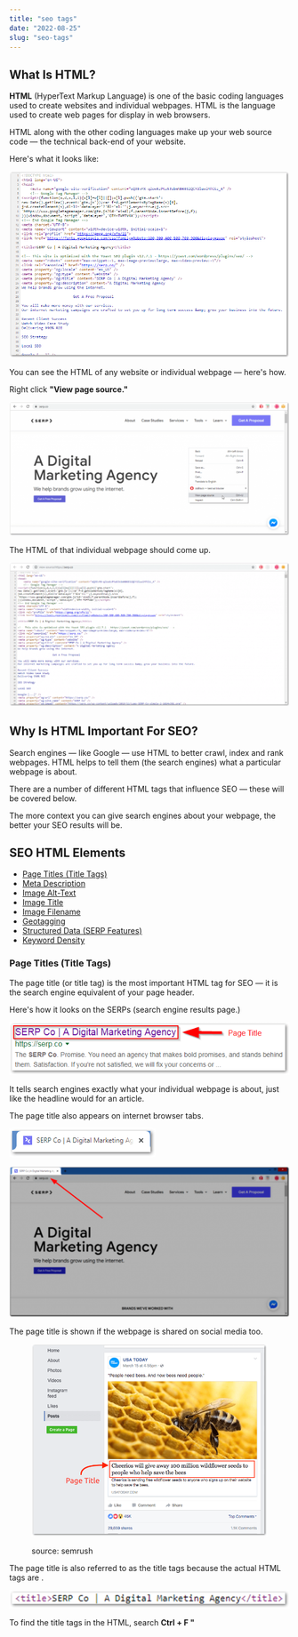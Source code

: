 ```yaml
---
title: "seo tags"
date: "2022-08-25"
slug: "seo-tags"
---
```


## What Is HTML?

**HTML** (HyperText Markup Language) is one of the basic coding languages used to create websites and individual webpages. HTML is the language used to create web pages for display in web browsers.

HTML along with the other coding languages make up your web source code — the technical back-end of your website.

Here's what it looks like:

![](/images/crop-0-0-936-624-0-image.png)

You can see the HTML of any website or individual webpage — here's how.

Right click **"View page source."**

![](/images/image-1-1024x490-1.png)

The HTML of that individual webpage should come up.

![](/images/image-2-1024x525-1.png)

## Why Is HTML Important For SEO?

Search engines — like Google — use HTML to better crawl, index and rank webpages. HTML helps to tell them (the search engines) what a particular webpage is about.

There are a number of different HTML tags that influence SEO — these will be covered below.

The more context you can give search engines about your webpage, the better your SEO results will be.

## SEO HTML Elements

- [Page Titles (Title Tags)](#page-titles)
- [Meta Description](#meta-description)
- [Image Alt-Text](#image-alt-text)
- [Image Title](#image-title)
- [Image Filename](#image-filename)
- [Geotagging](#geotagging)
- [Structured Data (SERP Features)](#structured-data)
- [Keyword Density](#keyword-density)

### Page Titles (Title Tags)

The page title (or title tag) is the most important HTML tag for SEO — it is the search engine equivalent of your page header.

Here's how it looks on the SERPs (search engine results page.)

![](/images/image-4-1.png)

It tells search engines exactly what your individual webpage is about, just like the headline would for an article.

The page title also appears on internet browser tabs.

![](/images/image-5-1.png)

![](/images/image-7-1024x551-1.png)

The page title is shown if the webpage is shared on social media too.

<figure>

![](/images/image-9-1.png)

<figcaption>

source: semrush

</figcaption>

</figure>

The page title is also referred to as the title tags because the actual HTML tags are **<title> ... </title>**.

![](/images/image-8-1.png)

To find the title tags in the HTML, search **Ctrl + F "<title>"**

![](/images/image-10-1024x353-1.png)

**Related Reading**: Check out our full article on [Title Tags](https://devinschumacher.com/title-tags/).

### Meta Description

The meta description is the short little blurb under the page title on SERPs.

![](/images/image-11-2.png)

It is like the summarizing subheading of an article under the headline.

[The meta description isn't a ranking factor](http://googlewebmastercentral.blogspot.com/2009/09/google-does-not-use-keywords-meta-tag.html) — it doesn't directly affect SEO.

Google (and other search engines) don't look at the meta description. There's no need to put a keyword there.

The meta description can influence click-through rate — a powerful [user signal](https://devinschumacher.com/google-ranking-factors/#user-signal-ranking-factors) that affects SEO.

So in a way... A meta description does impact SEO, just not directly.

Compare these two search results with different meta descriptions.

![](/images/image-12-1.png)

Which one would you be more inclined to click?

Exactly.

The meta description acts as a short preview of a webpage — it entices and persuades people to click through. It's a followup on the page title, it's like the blurb on the back cover of a book.

### Image Alt-Text

The image alt-text — also known as the alt attribute — is a HTML tag that tells search engines what an image is.

Look at this example.

The image.

![](/images/image-17-2.png)

The alt-text.

![](/images/image-16-1.png)

[Straight from Google's mouth](https://support.google.com/webmasters/answer/114016?hl=en), the image alt-text is "text that describes an image." They even layout examples of best practice.

![](/images/image-18-1.png)

The alt-text is basically a long-tail keyword for images. It gives search engines more context to help crawl, index and rank webpages.

It also helps visually impaired people and those with poor internet quality to understand images.

You can view the alt-text of any image — here's how.

Right click **"Inspect."**

![](/images/image-14-2.png)

The image HTML should come up, highlighted on the side of the browser — look for **alt=" ... "**

![](/images/image-15-1.png)

**Related Reading**: Check out our full article on Image Alt-Text.

### Image Title

The image title is like the image equivalent of the meta description — it has no impact on SEO.

It helps provide additional image information in a user experience sense... You know that little text pop-up that comes up when you put the cursor on an image?

![](/images/image-20.png)

That's the image title.

Because search engines (such as Google) don't look at the image title, it isn't as important as the alt-text or the filename.

You can find the image title the same way as alt-text — look for **title=" ... "**

![](/images/image-21-1.png)

You will find that often, the image title and image alt-text are exactly the same.

![](/images/image-22-1.png)

This is because the best way to describe an image for search engines (alt-text) is the best for user experience (image title.)

### Image Filename

The image filename is pretty straightforward — it is the unique name given to an image when saved, created or edited.

![](/images/image-23-1.png)

![](/images/image-24-1.png)

It does impact SEO — where the alt-text is like a long-tail keyword, the filename is a short-tail keyword.

The image filename will be accompanied with a unique file format — like JPEG.

**Here is a list of common file formats.**

- JPEG — most common file type, useful for all sizes and minimizes file size
- PNG — used for images that want a transparent background
- WebP — for high quality images with low file sizes
- SVG — used for logos, icons and really small images

The image filename is a little trickier to find when looking at the image HTML — it'll be in the img src tag.

Look for the file format.

![](/images/image-25-1.png)

**Related Reading**: Check out our full article on Image Filenames.

### Geotagging

Geotagging is the process of adding a geographical location to a webpage or specific content on that webpage.

![](/images/image-27-1.png)

**Some of those specific webpage content/assets that you can geotag include:**

- Images
- Videos
- RSS Feeds
- QR Codes

When you geotag something, you are giving search engines (like Google) very specific, exact geographical information.

This is very powerful for local related search queries — helping you get on the 1st page of Google.

![](/images/image-28-2.png)

With the advancement of search engine algorithms, geotagging has become less important.

### Structured Data (SERP Features)

Structured data are special HTML tags that you can add to your webpage.

![](/images/image-30-2.png)

These tags make it easier for search engines to crawl, rank and index.

It's like giving search engines — such as Google — a manual to your webpage.

The more information and context you can give search engines, the better your SEO efforts will be.

The biggest benefit of structured data is having your webpages/website shown as SERP features.

SERP features are the different, larger and more detailed results you see at the top and side of SERPs.

![](/images/image-29-1024x629-1.png)

They make your search results look more enticing — it's basically better advertising — it enhances click-through rate (user signal.)

**There are 4 main types of SERP features.**

- Paid Results
- Rich Snippets
- Universal Results
- Knowledge Graphs

Paid results are the paid Google Adwords and shopping results you see on SERPs.

![](/images/image-31-2.png)

Rich snippets are small additions to regular search results — such as ratings or site-links.

![](/images/image-32.png)

![](/images/image-33-1.png)

Universal results are a variety of different things — including the "People also ask" box, image packs and news boxes.

![](/images/image-34-1024x403-1.png)

Knowledge graphs are rather large, intrusive SERP features that take a lot of attention away from regular search results.

![](/images/image-35-1.png)

![](/images/image-36-1024x218-1.png)

### Keyword Density

Keyword density is how often a keyword is used on an individual webpage.

![](/images/image-37.png)

It's the frequency, not the total volume.

Here's an equation to help you understand.

**Keyword density = # of times keyword used ÷ total number of words**

If I wrote 100 words and used my keyword once, the density would be 1%.

Keyword density used to be very important for SEO — that was until search engine algorithms became smarter.

Now, an unnaturally high keyword density (keyword stuffing) will negatively impact your SEO.

![](/images/image-38-1.png)

Still, keyword density is relevant today — keywords will always be.

The best practice for SEO has just changed.

**Related Reading**: Check out our full article on Keyword Density.

## Final Thoughts

When it comes to learning the basics of SEO, the first step is usually covering the HTML tags.

This is because they are the most essential element — can you imagine not having a page title?

Good luck getting website hits.

To learn more about SEO, continue reading the guides in our learning hub, and join our mastermind community group here: [SERP University](http://serpuniversity.com).
